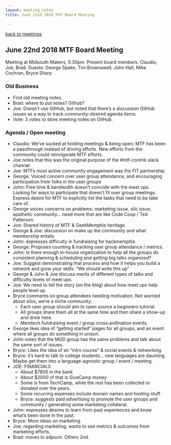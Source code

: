 ```yaml
---
layout: meeting_notes
title: June 22nd 2018 MTF Board Meeting

---
```

[back to meetings](/about/meetings)

## June 22nd 2018 MTF Board Meeting


Meeting at Midsouth Makers, 5:30pm.
Present board members: Claudio, Joe, Brad.
Guests: George Spake, Tim Brownawell, John Hall, Mike Cochran, Bryce Sharp

### Old Business

- Find old meeting notes.
- Brad: where to put notes? Github?
- Joe: Doesn’t use GitHub, but noted that there’s a discussion GitHub issues as a way to track community-desired agenda items.
- Vote: 3 votes to store meeting notes on GitHub.

### Agenda / Open meeting

- Claudio: We’ve sucked at holding meetings & being open; MTF has been a passthrough instead of driving efforts. New efforts from the community could reinvigorate MTF efforts.
- Joe notes that this was the original purpose of the #mtf-contrib slack channel
- Joe: MTFs most active community engagement was the FIT partnership.
- George:  Voiced concern over user group attendance, and encouraging participation from folks in the user groups
- John: Free time & bandwidth doesn’t coincide with the meet ups. Looking for ways to participate that doesn’t fit user group meetings. Express desire for MTF to explicitly list the tasks that need to be take care of.
- George voices concerns on problems: marketing issue, silo issue, apathetic community… need more that are like Code Coop / Ted Patterson.
- Joe: Shared history of MTF & GeekMemphis heritage.
- George & Joe: discussion on make up the community and what membership entails
- John: expresses difficulty in fundraising for hackmemphis
- George: Proposes counting & tracking user group attendance / metrics.
- John: Is there enough in-house organization to help all the groups do consistent planning & scheduling and getting big talks organized?
- Joe: Suggest demonstrating that process and how it helps you build a network and grow your skills. “We should write this up”
- George & John & Joe discuss merits of different types of talks and difficulty levels of meet ups.
- Joe: We need to tell the story (on the blog) about how meet ups help people level up.
- Bryce comments on group attendees needing motivation. Not worried about silos, we’re a niche community.
    - Each user group should aim to open source a beginners tutorial.
    - All groups share them all at the same time and then share a show-up and drink here.
    - Memtech fundraising event / group cross-pollination events.
- George likes idea of “getting started” pages for all groups, and an event where all groups do something in unison.
- John notes that the MGD group has the same problems and talk about the same sort of issues.
- Bryce: Likes the idea of an “intro course” & social events & networking.
- Bryce: it’s hard to talk to college students… new languages are daunting. Maybe get them into a language-agnostic group / event / meeting.
- JOE: FINANCIALS
    - About $7800 in the bank
    - About $2000 of that is GiveCamp money
    - Some is from TechCamp, while the rest has been collected or donated over the years.
    - Some recurring expenses include domain names and hosting stuff.
    - Bryce: suggests paid advertising to promote the user groups and community / generating some marketing collateral.
- John: expresses desires to learn from past experiences and know what’s been done in the past.
- Bryce: More ideas on marketing.
- Joe: regarding marketing, wants to see metrics & outcomes from marketing efforts.
- Brad: moves to adjourn. Others 2nd.



